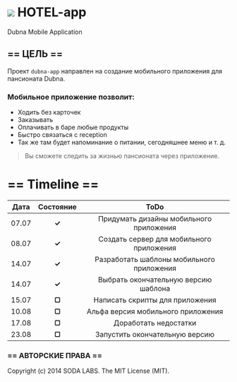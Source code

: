 

![](https://avatars0.githubusercontent.com/u/6559911?s=28) HOTEL-app
=========

Dubna Mobile Application

## == ЦЕЛЬ ==

Проект `dubna-app` направлен на создание мобильного приложения для пансионата Dubna.


### Мобильное приложение позволит:

* Ходить без карточек 
* Заказывать
* Оплачивать в баре любые продукты
* Быстро связаться с reception 
* Так же там будет напоминание о питании, сегодняшнее меню и т. д. 

> Вы сможете следить за жизнью пансионата через приложение.

# == Timeline ==

|  Дата  |Состояние|  ToDo                                         |
|:------:|:-------:|:---------------------------------------------:|
| 07.07  |  **✓**  |  Придумать дизайны мобильного приложения      |
| 08.07  |  **✓**  |   Создать сервер для мобильного приложения    |
| 14.07  |  **✓**  |   Разработать шаблоны мобильного приложения   |
| 14.07  |  **✓**  |   Выбрать окончательную версию шаблона        |
| 15.07  |  **▢**  |   Написать скрипты для приложения             |
| 10.08  |  **▢**  |   Альфа версия мобильного приложения          |
| 17.08  |  **▢**  |   Доработать недостатки                       |
| 23.08  |  **▢**  |   Запустить окончательную версию              |


### == АВТОРСКИЕ ПРАВА ==

Copyright (c) 2014 SODA LABS. The MIT License (MIT).

